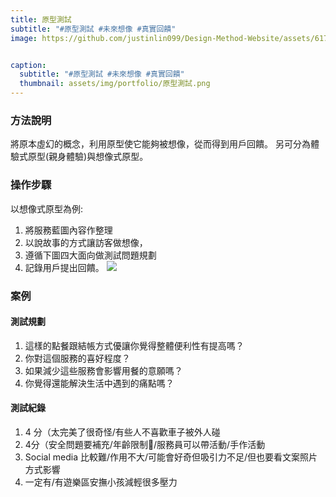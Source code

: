 ```yaml
---
title: 原型測試
subtitle: "#原型測試 #未來想像 #真實回饋"
image: https://github.com/justinlin099/Design-Method-Website/assets/61717681/aa155d94-2196-4889-894c-a8ad90f752e5


caption:
  subtitle: "#原型測試 #未來想像 #真實回饋"
  thumbnail: assets/img/portfolio/原型測試.png
---
```

### 方法說明
將原本虛幻的概念，利用原型使它能夠被想像，從而得到用戶回饋。
另可分為體驗式原型(親身體驗)與想像式原型。

### 操作步驟
以想像式原型為例:
1. 將服務藍圖內容作整理
2. 以說故事的方式讓訪客做想像，
3. 遵循下圖四大面向做測試問題規劃
4. 記錄用戶提出回饋。
<a href="https://github.com/justinlin099/Design-Method-Website/assets/61717681/790ac156-1dc0-4002-9bea-cc5353617756"><img src="https://github.com/justinlin099/Design-Method-Website/assets/61717681/790ac156-1dc0-4002-9bea-cc5353617756"  style="max-width:100%; height:auto;"></a>

### 案例
#### 測試規劃
1. 這樣的點餐跟結帳方式優讓你覺得整體便利性有提高嗎？ 
2. 你對這個服務的喜好程度？ 
3. 如果減少這些服務會影響用餐的意願嗎？ 
4. 你覺得還能解決生活中遇到的痛點嗎？

#### 測試紀錄
1. 4 分（太完美了很奇怪/有些人不喜歡車子被外人碰
2. 4分（安全問題要補充/年齡限制🚫/服務員可以帶活動/手作活動
3. Social media 比較難/作用不大/可能會好奇但吸引力不足/但也要看文案照片方式影響
4. 一定有/有遊樂區安撫小孩減輕很多壓力


